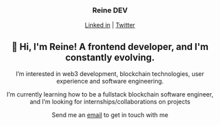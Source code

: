 <h3 align="center">Reine DEV </h3>
<p align="center">
  <a href="https://www.linkedin.com/in/toyosi-odukale/">Linked in</a> |
  <a href="https://twitter.com/Reine_Dev">Twitter</a>
</p>


<h2 align="center"> 👋 Hi, I'm Reine! A frontend developer, and I'm constantly evolving. </h2>

<p align="center"> I’m interested in web3 development, blockchain technologies, user experience and software engineering.</p>

<p align="center"> I’m currently learning how to be a fullstack blockchain software engineer, and I’m looking for internships/collaborations on projects</p>

<p align="center">Send me an <a href="mailto:reinetoyosii@gmail.com">email</a> to get in touch with me  </p>

<!---
Rei-ne/Rei-ne is a ✨ special ✨ repository because its `README.md` (this file) appears on your GitHub profile.
You can click the Preview link to take a look at your changes.
--->
